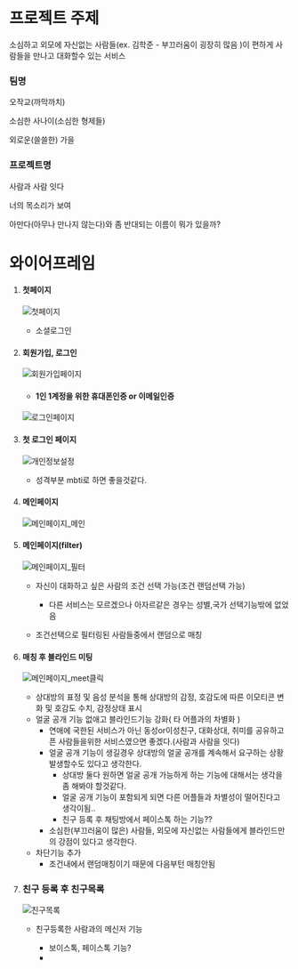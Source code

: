 # 프로젝트 주제

소심하고 외모에 자신없는 사람들(ex. 김학준 - 부끄러움이 굉장히 많음 )이 편하게 사람들을 만나고 대화할수 있는 서비스

### 팀명

오작교(까막까치)

소심한 사나이(소심한 형제들)

외로운(쓸쓸한) 가을



### 프로젝트명

사람과 사람 잇다

너의 목소리가 보여

아만다(아무나 만나지 않는다)와 좀 반대되는 이름이 뭐가 있을까?

# 와이어프레임

1. #### 첫페이지

   ![첫페이지](와이어프레임.assets/첫페이지.jpg)

   * 소셜로그인

2. #### 회원가입, 로그인

   ![회원가입페이지](와이어프레임.assets/회원가입페이지.jpg)

   * #### 1인 1계정을 위한 휴대폰인증 or 이메일인증

   ![로그인페이지](와이어프레임.assets/로그인페이지.jpg)

3. #### 첫 로그인 페이지

   ![개인정보설정](와이어프레임.assets/개인정보설정.jpg)

   * 성격부분 mbti로 하면 좋을것같다.

4. #### 메인페이지

   ![메인페이지_메인](와이어프레임.assets/메인페이지_메인-1599492026285.jpg)

5. #### 메인페이지(filter)

   ![메인페이지_필터](와이어프레임.assets/메인페이지_필터.jpg)

   * 자신이 대화하고 싶은 사람의 조건 선택 가능(조건 랜덤선택 가능)

     * 다른 서비스는 모르겠으나 아자르같은 경우는 성별,국가 선택기능밖에 없었음

   * 조건선택으로 필터링된 사람들중에서 랜덤으로 매칭

     

6. #### 매칭 후 블라인드 미팅

   ![메인페이지_meet클릭](와이어프레임.assets/메인페이지_meet클릭-1599492699117.jpg)

   * 상대방의 표정 및 음성 분석을 통해 상대방의 감정, 호감도에 따른 이모티콘 변화 및 호감도 수치, 감정상태 표시
   * 얼굴 공개 기능 없애고 블라인드기능 강화( 타 어플과의 차별화 )
     * 연애에 국한된 서비스가 아닌 동성or이성친구, 대화상대, 취미를 공유하고픈 사람들을위한 서비스였으면 좋겠다.(사람과 사람을 잇다)
     * 얼굴 공개 기능이 생길경우 상대방의 얼굴 공개를 계속해서 요구하는 상황 발생할수도 있다고 생각한다.
       * 상대방 둘다 원하면 얼굴 공개 가능하게 하는 기능에 대해서는 생각을 좀 해봐야 할것같다.
       * 얼굴 공개 기능이 포함되게 되면 다른 어플들과 차별성이 떨어진다고 생각이됨..
       * 친구 등록 후 채팅방에서 페이스톡 하는 기능??
     * 소심한(부끄러움이 많은) 사람들, 외모에 자신없는 사람들에게 블라인드만의 강점이 있다고 생각한다.
   * 차단기능 추가
     * 조건내에서 랜덤매칭이기 때문에 다음부턴 매칭안됨

7. ### 친구 등록 후 친구목록

   ![친구목록](와이어프레임.assets/친구목록.jpg)

   * 친구등록한 사람과의 메신저 기능

     * 보이스톡, 페이스톡 기능?
     * 

     ​	